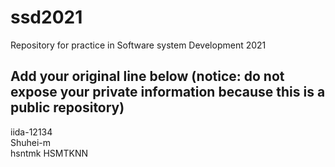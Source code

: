 # ssd2021
Repository for practice in Software system Development 2021
## Add your original line below (notice: do not expose your private information because this is a public repository)

iida-12134  
Shuhei-m  
hsntmk
HSMTKNN
